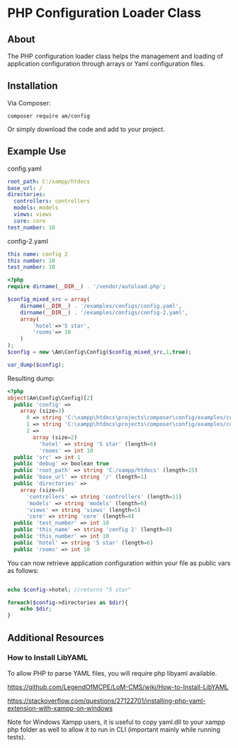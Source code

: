 # PHP Configuration Loader Class

## About

The PHP configuration loader class helps the management and loading of application configuration through arrays or Yaml configuration files.

## Installation

Via Composer:

```shell
composer require am/config
```

Or simply download the code and add to your project.

## Example Use

config.yaml
```yml
root_path: C:/xampp/htdocs
base_url: /
directories:
  controllers: controllers
  models: models
  views: views
  core: core
test_number: 10
```

config-2.yaml
```yml
this name: config 2
this number: 10
test_number: 10
```

```php
<?php
require dirname(__DIR__) . '/vendor/autoload.php';

$config_mixed_src = array(
	dirname(__DIR__) . '/examples/configs/config.yaml',
	dirname(__DIR__) . '/examples/configs/config-2.yaml',
	array(
		'hotel'=>'5 star',
		'rooms'=> 10
	)
);
$config = new \Am\Config\Config($config_mixed_src,1,true);

var_dump($config);

```

Resulting dump:
```php
<?php
object(Am\Config\Config)[2]
  public 'config' => 
    array (size=3)
      0 => string 'C:\xampp\htdocs\projects\composer\config/examples/configs/config.yaml' (length=69)
      1 => string 'C:\xampp\htdocs\projects\composer\config/examples/configs/config-2.yaml' (length=71)
      2 => 
        array (size=2)
          'hotel' => string '5 star' (length=6)
          'rooms' => int 10
  public 'src' => int 1
  public 'debug' => boolean true
  public 'root_path' => string 'C:/xampp/htdocs' (length=15)
  public 'base_url' => string '/' (length=1)
  public 'directories' => 
    array (size=4)
      'controllers' => string 'controllers' (length=11)
      'models' => string 'models' (length=6)
      'views' => string 'views' (length=5)
      'core' => string 'core' (length=4)
  public 'test_number' => int 10
  public 'this_name' => string 'config 2' (length=8)
  public 'this_number' => int 10
  public 'hotel' => string '5 star' (length=6)
  public 'rooms' => int 10
```

You can now retrieve application configuration within your file as public vars as follows:

```php

echo $config->hotel; //returns "5 star"

foreach($config->directories as $dir){
	echo $dir;
}

```

## Additional Resources

### How to Install LibYAML

To allow PHP to parse YAML files, you will require php libyaml available.

https://github.com/LegendOfMCPE/LoM-CMS/wiki/How-to-Install-LibYAML

https://stackoverflow.com/questions/27122701/installing-php-yaml-extension-with-xampp-on-windows

Note for Windows Xampp users, it is useful to copy yaml.dll to your xampp php folder as well to allow it to run in CLI (important mainly while running tests).